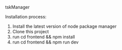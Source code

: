 tskManager

Installation process:
1. Install the latest version of node package manager
2. Clone this project
3. run cd frontend && npm install
4. run cd frontend && npm run dev
